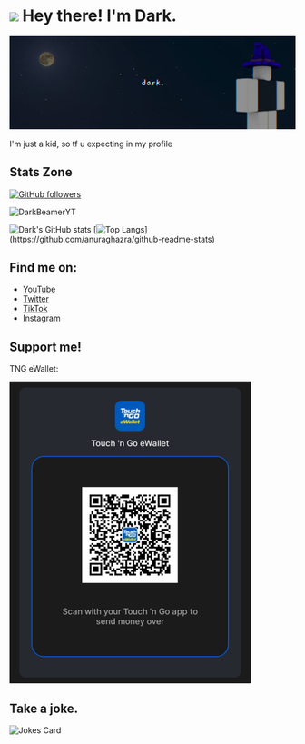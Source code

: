 # <img src="https://i.imgur.com/lsizgGl.gif" width="30px"> Hey there! I'm Dark.

<img src="https://raw.githubusercontent.com/DarkBeamerYT/DarkBeamerYT/master/New Project 423 [9E7C362].png" alt="Dark's Banner, lol">

I'm just a kid, so tf u expecting in my profile


## Stats Zone
[![GitHub followers](https://img.shields.io/github/followers/DarkBeamerYT?style=social&label=Followers)](https://github.com/DarkBeamerYT?tab=followers) <p> <img src="https://komarev.com/ghpvc/?username=DarkBeamerYT&label=Profile%20views&color=0e75b6&style=flat" alt="DarkBeamerYT" /> </p>

![Dark's GitHub stats]([https://github-readme-stats.vercel.app](https://github-readme-stats-darkbeameryt.vercel.app/)/api?username=DarkBeamerYT&show_icons=true&theme=github_dark)
[![Top Langs]([https://github-readme-stats.vercel.app](https://github-readme-stats-darkbeameryt.vercel.app/)/api/top-langs/?username=DarkBeamerYT&layout=compact&theme=github_dark)](https://github.com/anuraghazra/github-readme-stats)



## Find me on:
- <a href="https://youtube.com/c/DarkBeamerYT">YouTube</a>
- <a href="https://twitter.com/DarkBeamerYT">Twitter</a>
- <a href="https://tiktok.com/@darkbeameryt">TikTok</a>
- <a href="https://instagram.com/darkbeameryt">Instagram</a>


## Support me!
TNG eWallet:

<img src="https://raw.githubusercontent.com/DarkBeamerYT/DarkBeamerYT/master/donasi.jpg" width="425px" alt="donasi la kntl">


## Take a joke.
![Jokes Card](https://readme-jokes.vercel.app/api)
